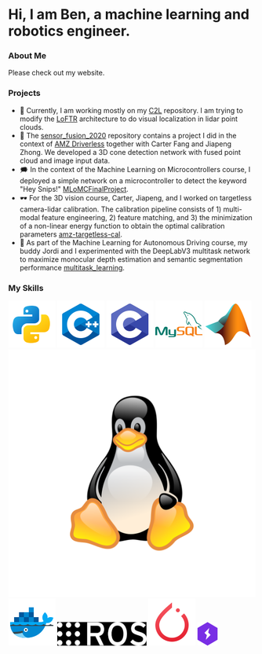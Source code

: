# Hi, I am Ben, a machine learning and robotics engineer.
### About Me
Please check out my website.

### Projects
- 🔭 Currently, I am working mostly on my [C2L](https://github.com/benjin711/C2L) repository. I am trying to modify the [LoFTR](https://zju3dv.github.io/loftr/) architecture to do visual localization in lidar point clouds.
- 🤖 The [sensor_fusion_2020](https://github.com/benjin711/sensor_fusion_2020) repository contains a project I did in the context of [AMZ Driverless](https://www.amzracing.ch/en) together with Carter Fang and Jiapeng Zhong. We developed a 3D cone detection network with fused point cloud and image input data.
- 🗯 In the context of the Machine Learning on Microcontrollers course, I deployed a simple network on a microcontroller to detect the keyword "Hey Snips!" [MLoMCFinalProject](https://github.com/benjin711/MLoMCFinalProject).
- 🕶 For the 3D vision course, Carter, Jiapeng, and I worked on targetless camera-lidar calibration. The calibration pipeline consists of 1) multi-modal feature engineering, 2) feature matching, and 3) the minimization of a non-linear energy function to obtain the optimal calibration parameters [amz-targetless-cal](https://github.com/ctyfang/amz-targetless-cal).
- 🎃 As part of the Machine Learning for Autonomous Driving course, my buddy Jordi and I experimented with the DeepLabV3 multitask network to maximize monocular depth estimation and semantic segmentation performance [multitask_learning](https://github.com/benjin711/multitask_learning).

### My Skills
![Python](/assets/python.svg)
![C++](/assets/cpp.svg)
![C](/assets/c.svg)
![SQL](/assets/mysql.svg)
![Matlab](/assets/matlab.svg)
![Linux](/assets/linux.svg)
![Docker](/assets/docker.svg)
![ROS](/assets/ros2.png)
![PyTorch](/assets/pytorch.svg)
![Pytorch Lightning](/assets/lightning2.png)
